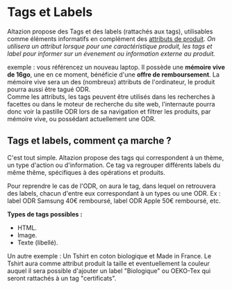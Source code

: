 # Tags et Labels

Altazion propose des Tags et des labels (rattachés aux tags), utilisables comme éléments informatifs en complément des [attributs de produit](https://aide.altazion.com/fr-frv2/referencer/attributs.html).
_On utilisera un attribut lorsque pour une caractéristique produit, les tags et label pour informer sur un évenement ou information externe au produit._ 

exemple : vous référencez un nouveau laptop. Il possède une **mémoire vive de 16go**, une en ce moment, bénéficie d'une **offre de remboursement**. 
La mémoire vive sera un des (nombreux) attributs de l'ordinateur, le produit pourra aussi être tagué ODR.   
Comme les attributs, les tags peuvent être utilisés dans les recherches à facettes ou dans le moteur de recherche du site web, l'internaute pourra donc voir la pastille ODR lors de sa navigation et filtrer les produits, par mémoire vive, ou possédant actuellement une ODR. 

## Tags et labels, comment ça marche ? 
C'est tout simple. Altazion propose des tags qui correspondent à un thème, un type d'action ou d'information. Ce tag va regrouper différents labels du même thême, spécifiques à des opérations et produits. 

Pour reprendre le cas de l'ODR, on aura le tag, dans lequel on retrouvera des labels, chacun d'entre eux correspondant à un types ou une ODR. Ex : label ODR Samsung 40€ remboursé, label ODR Apple 50€ remboursé, etc. 

**Types de tags possibles :** 
- HTML.
- Image.
- Texte (libellé). 

Un autre exemple : Un Tshirt en coton biologique et Made in France. Le Tshirt aura comme attribut produit la taille et eventuellement la couleur auquel il sera possible d'ajouter un label "Biologique" ou OEKO-Tex qui seront rattachés à un tag "certificats". 